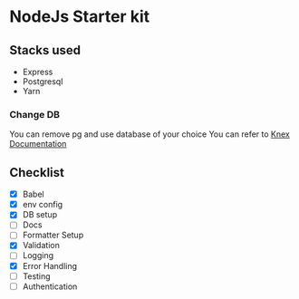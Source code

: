 # NodeJs Starter kit

## Stacks used
- Express
- Postgresql
- Yarn

### Change DB
You can remove pg and use database of your choice
You can refer to [Knex Documentation](http://knexjs.org/#Installation-node)

## Checklist
- [x] Babel
- [x] env config
- [x] DB setup
- [ ] Docs
- [ ] Formatter Setup
- [x] Validation
- [ ] Logging
- [x] Error Handling
- [ ] Testing
- [ ] Authentication